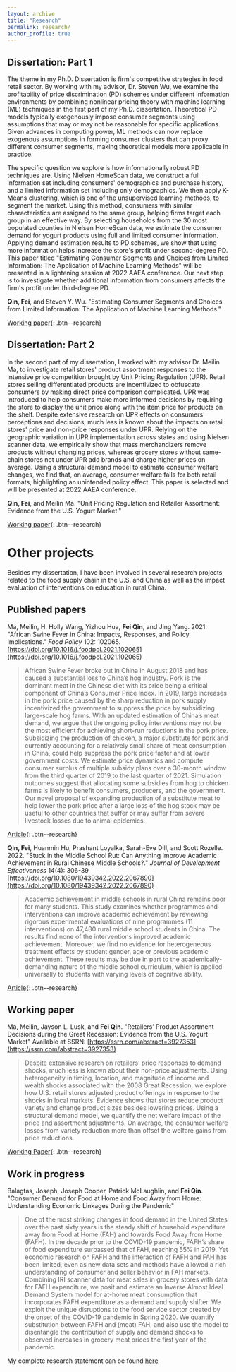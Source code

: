 ```yaml
---
layout: archive
title: "Research"
permalink: research/
author_profile: true
---
```


## Dissertation: Part 1

The theme in my Ph.D. Dissertation is firm's competitive strategies in food retail sector. By working with my advisor, Dr. Steven Wu, we examine the profitability of price discrimination (PD) schemes under different information environments by combining nonlinear pricing theory with machine learning (ML) techniques in the first part of my Ph.D. dissertation. Theoretical PD models typically exogenously impose consumer segments using assumptions that may or may not be reasonable for specific applications. Given advances in computing power, ML methods can now replace exogenous assumptions in forming consumer clusters that can proxy different consumer segments, making theoretical models more applicable in practice. 

The specific question we explore is how informationally robust PD techniques are. Using Nielsen HomeScan data, we construct a full information set including consumers' demographics and purchase history, and a limited information set including only demographics. We then apply K-Means clustering, which is one of the unsupervised learning methods, to segment the market. Using this method, consumers with similar characteristics are assigned to the same group, helping firms target each group in an effective way. By selecting households from the 30 most populated counties in Nielsen HomeScan data, we estimate the consumer demand for yogurt products using full and limited consumer information. Applying demand estimation results to PD schemes, we show that using more information helps increase the store's profit under second-degree PD. This paper titled "Estimating Consumer Segments and Choices from Limited Information: The Application of Machine Learning Methods" will be presented in a lightening session at 2022 AAEA conference. Our next step is to investigate whether additional information from consumers affects the firm's profit under third-degree PD.

**Qin, Fei**, and Steven Y. Wu. "Estimating Consumer Segments and Choices from Limited Information: The Application of Machine Learning Methods."

[Working paper](https://ssrn.com/abstract=4153003){: .btn--research}

## Dissertation: Part 2

In the second part of my dissertation, I worked with my advisor Dr. Meilin Ma, to investigate retail stores' product assortment responses to the intensive price competition brought by Unit Pricing Regulation (UPR). Retail stores selling differentiated products are incentivized to obfuscate consumers by making direct price comparison complicated. UPR was introduced to help consumers make more informed decisions by requiring the store to display the unit price along with the item price for products on the shelf. Despite extensive research on UPR effects on consumers' perceptions and decisions, much less is known about the impacts on retail stores' price and non-price responses under UPR. Relying on the geographic variation in UPR implementation across states and using Nielsen scanner data, we empirically show that mass merchandizers remove products without changing prices, whereas grocery stores without same-chain stores not under UPR add brands and charge higher prices on average. Using a structural demand model to estimate consumer welfare changes, we find that, on average, consumer welfare falls for both retail formats, highlighting an unintended policy effect. This paper is selected and will be presented at 2022 AAEA conference.

**Qin, Fei**, and Meilin Ma. "Unit Pricing Regulation and Retailer Assortment: Evidence from the U.S. Yogurt Market."

[Working paper](http://dx.doi.org/10.2139/ssrn.4153006){: .btn--research}

# Other projects

Besides my dissertation, I have been involved in several research projects related to the food supply chain in the U.S. and China as well as the impact evaluation of interventions on education in rural China.

## Published papers

Ma, Meilin, H. Holly Wang, Yizhou Hua, **Fei Qin**, and Jing Yang. 2021. "African Swine Fever in China: Impacts, Responses, and Policy Implications." *Food Policy* 102: 102065. [https://doi.org/10.1016/j.foodpol.2021.102065](https://doi.org/10.1016/j.foodpol.2021.102065)

> African Swine Fever broke out in China in August 2018 and has caused a substantial loss to China’s hog industry. Pork is the dominant meat in the Chinese diet with its price being a critical component of China’s Consumer Price Index. In 2019, large increases in the pork price caused by the sharp reduction in pork supply incentivized the government to suppress the price by subsidizing large-scale hog farms. With an updated estimation of China’s meat demand, we argue that the ongoing policy interventions may not be the most efficient for achieving short-run reductions in the pork price. Subsidizing the production of chicken, a major substitute for pork and currently accounting for a relatively small share of meat consumption in China, could help suppress the pork price faster and at lower government costs. We estimate price dynamics and compute consumer surplus of multiple subsidy plans over a 30-month window from the third quarter of 2019 to the last quarter of 2021. Simulation outcomes suggest that allocating some subsidies from hog to chicken farms is likely to benefit consumers, producers, and the government. Our novel proposal of expanding production of a substitute meat to help lower the pork price after a large loss of the hog stock may be useful to other countries that suffer or may suffer from severe livestock losses due to animal epidemics.

[Article](https://doi.org/10.1016/j.foodpol.2021.102065){: .btn--research}

**Qin, Fei**, Huanmin Hu, Prashant Loyalka, Sarah-Eve Dill, and Scott Rozelle. 2022. "Stuck in the Middle School Rut: Can Anything Improve Academic Achievement in Rural Chinese Middle Schools?." *Journal of Development Effectiveness* 14(4): 306-39 [https://doi.org/10.1080/19439342.2022.2067890](https://doi.org/10.1080/19439342.2022.2067890)

> Academic achievement in middle schools in rural China remains poor for many students. This study examines whether programmes and interventions can improve academic achievement by reviewing rigorous experimental evaluations of nine programmes (11 interventions) on 47,480 rural middle school students in China. The results find none of the interventions improved academic achievement. Moreover, we find no evidence for heterogeneous treatment effects by student gender, age or previous academic achievement. These results may be due in part to the academically-demanding nature of the middle school curriculum, which is applied universally to students with varying levels of cognitive ability.

[Article](https://doi.org/10.1080/19439342.2022.2067890){: .btn--research}

## Working paper

Ma, Meilin, Jayson L. Lusk, and **Fei Qin**. "Retailers’ Product Assortment Decisions during the Great Recession: Evidence from the U.S. Yogurt Market" Available at SSRN: [https://ssrn.com/abstract=3927353](https://ssrn.com/abstract=3927353)

> Despite extensive research on retailers’ price responses to demand shocks, much less is known about their non-price adjustments. Using heterogeneity in timing, location, and magnitude of income and wealth shocks associated with the 2008 Great Recession, we explore how U.S. retail stores adjusted product offerings in response to the shocks in local markets. Evidence shows that stores reduce product variety and change product sizes besides lowering prices. Using a structural demand model, we quantify the net welfare impact of the price and assortment adjustments. On average, the consumer welfare losses from variety reduction more than offset the welfare gains from price reductions.

[Working Paper](https://ssrn.com/abstract=3927353){: .btn--research}

## Work in progress

Balagtas, Joseph, Joseph Cooper, Patrick McLaughlin, and **Fei Qin**. "Consumer Demand for Food at Home and Food Away from Home: Understanding Economic Linkages During the Pandemic"

> One of the most striking changes in food demand in the United States over the past sixty years is the steady shift of household expenditure away from Food at Home (FAH) and towards Food Away from Home (FAFH). In the decade prior to the COVID-19 pandemic, FAFH’s share of food expenditure surpassed that of FAH, reaching 55% in 2019. Yet economic research on FAFH and the interaction of FAFH and FAH has been limited, even as new data sets and methods have allowed a rich understanding of consumer and seller behavior in FAH markets. Combining IRI scanner data for meat sales in grocery stores with data for FAFH expenditure, we posit and estimate an Inverse Almost Ideal Demand System model for at-home meat consumption that incorporates FAFH expenditure as a demand and supply shifter. We exploit the unique disruptions to the food service sector created by the onset of the COVID-19 pandemic in Spring 2020. We quantify substitution between FAFH and (meat) FAH, and also use the model to disentangle the contribution of supply and demand shocks to observed increases in grocery meat prices the first year of the pandemic.


My complete research statement can be found [here](https://drive.google.com/file/d/1K2-5XW0r1-5gvZlYFEYni__wjC_djk9P/view?usp=sharing)

